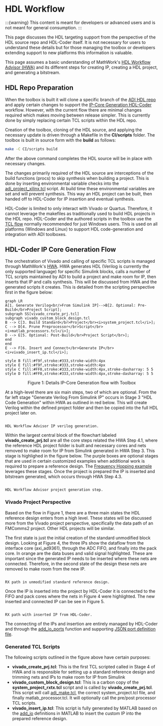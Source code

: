 # HDL Workflow

:::{warning}
This content is meant for developers or advanced users and is not meant for general consumption.
:::

This page discusses the HDL targeting support from the perspective of the HDL source repo and HDL-Coder itself. It is not necessary for users to understand these details but for those managing the toolbox or developers extending support to new platforms this information is valuable.

This page assumes a basic understanding of MathWork's [HDL Workflow Advisor (HWA)](https://www.mathworks.com/help/hdlcoder/ug/overview-of-workflows-in-hdl-workflow-advisor.html) and its different steps for creating IP, creating a HDL project, and generating a bitstream. 

## HDL Repo Preparation

When the toolbox is built it will clone a specific branch of the [ADI HDL repo](github.com/analogdevicesinc/hdl) and apply certain changes to support the [IP-Core Generation HDL-Coder](https://www.mathworks.com/discovery/ip-core-generation.html) workflow. However, with the current flow there are minimal changes required which makes moving between release simpler. This is currently done by simply replacing certain TCL scripts within the HDL repo. 

Creation of the toolbox, cloning of the HDL source, and applying the necessary update is driven through a Makefile in the **CI/scripts** folder. The toolbox is built in source form with the **build** as follows:

```bash
make -C CI/scripts build
```
After the above command completes the HDL source will be in place with necessary changes.

The changes primarily required of the HDL source are interceptions of the build functions (procs) to skip synthesis when building a project. This is done by inserting environmental variable checks into the [adi_project_xilinx.tcl](https://github.com/analogdevicesinc/TransceiverToolbox/blob/master/CI/scripts/adi_project_xilinx.tcl#L138) script. At build time these environmental variables are set and will prevent synthesis. This way an HDL project can be built, then handed off to HDL-Coder for IP insertion and eventual synthesis.

HDL-Coder is limited to only interact with Vivado or Quartus. Therefore, it cannot leverage the makefiles as traditionally used to build HDL projects in the HDL repo. HDL-Coder and the authored scripts in the toolbox use the [TCL flow](https://wiki.analog.com/resources/fpga/docs/build#xilinx_auto_tcl_build) normally recommended for just Windows users. This is used on all platforms (Windows and Linux) to support HDL code-generation and integration with ADI toolboxes.

## HDL-Coder IP Core Generation Flow

The orchestration of Vivado and calling of specific TCL scripts is managed through MathWork's [HWA](https://www.mathworks.com/help/hdlcoder/ug/overview-of-workflows-in-hdl-workflow-advisor.html). HWA generates HDL (Verilog is currently the only supported language) for specific Simulink blocks, calls a number of TCL scripts maintained by ADI to build a project and make room for IP, then inserts that IP and calls synthesis. This will be discussed from HWA and the generated scripts it creates. This is detailed from the scripting perspective first in the figure below:

```{mermaid}
graph LR
A[1. Generate Verilog<br/>From Simulink IP]-->B[2. Optional: Pre-Build</br>Project Script];
subgraph SS[vivado_create_prj.tcl]
subgraph vivado_custom_block_design.tcl
B --> C[3. Build Standard</br>Project</br><i>system_project.tcl</i>];
C --> D[4. Prune Preprocessor</br>Script</br><i>matlab_processors.tcl</i>];
D --> E[5. Optional: Post-Build</br>Project Script</br>];
end
end
E --> F[6. Insert and Connect</br>Generate IP</br><i>vivado_insert_ip.tcl</i>];

style B fill:#f9f,stroke:#333,stroke-width:4px
style E fill:#f9f,stroke:#333,stroke-width:4px
style C fill:#FF0,stroke:#333,stroke-width:4px,stroke-dasharray: 5 5
style D fill:#FF0,stroke:#333,stroke-width:4px,stroke-dasharray: 5 5
```
<center>Figure 1: Details IP-Core Generation flow with Toolbox</center>

At a high-level there are six main steps, two of which are optional. From the far left stage "Generate Verilog From Simulink IP" occurs in Stage 3 "HDL Code Generation" within HWA as outlined in red below. This will create Verilog within the defined project folder and then be copied into the full HDL project later on.

```{figure} /_static/assets/HWA_verilog_gen.png

HDL Workflow Advisor IP verilog generation.
```

Within the largest central block of the flowchart labeled **vivado_create_prj.tcl** are all the core steps related the HWA Step 4.1, where the reference HDL project folder is built and necessary cores and nets removed to make room for IP from Simulink generated in HWA Step 3. This stage is highlighed in the figure below. The purple boxes are optional stages that are used in certain customized examples when additional work is required to prepare a reference design. The [Frequency Hopping example](https://github.com/analogdevicesinc/TransceiverToolbox/tree/master/trx_examples/targeting/frequency-hopping) leverages these stages. Once the project is prepared the IP is inserted and bitstream generated, which occurs through HWA Step 4.3.


```{figure} /_static/assets/HWA_project_gen.png

HDL Workflow Advisor project generation step.
```


### Vivado Project Perspective

Based on the flow in Figure 1, there are a three main states the HDL reference design enters from a high level. These states will be discussed more from the Vivado project perspective, specifically the data path of an FMComms2 project. Other HDL projects will be similar.

The first state is just the initial creation of the standard unmodified block design. Looking at Figure 4, the three IPs show the dataflow from the interface core (axi_ad9361), through the ADC FIFO, and finally into the pack core. In orange are the data buses and valid signal highlighted. These are important since the generated IP needs to be inserted where these nets are connected. Therefore, in the second state of the design these nets are removed to make room from the new IP.


```{figure} /_static/assets/stock_reference_design.png

RX path in unmodified standard reference design.
```



Once the IP is inserted into the project by HDL-Coder it is connected to the FIFO and pack cores where the nets in Figure 4 were highlighted. The new inserted and connected IP can be see in Figure 5.

```{figure} /_static/assets/reference_design_with_IP.png

RX path with inserted IP from HDL-Coder.
```

The connecting of the IPs and insertion are entirely managed by HDL-Coder and through the [add_io_ports](https://github.com/analogdevicesinc/TransceiverToolbox/blob/master/hdl/vendor/AnalogDevices/+AnalogDevices/add_io_ports.m) function and supporting [JSON port definition file](https://github.com/analogdevicesinc/TransceiverToolbox/blob/master/hdl/vendor/AnalogDevices/+AnalogDevices/ports.json).

### Generated TCL Scripts


The following scripts outlined in the figure above have certain purposes:

- **vivado_create_prj.tcl**: This is the first TCL scripted called in Stage 4 of HWA and is responsible for setting up a standard reference design and trimming nets and IPs to make room for IP from Simulink
- **vivado_custom_block_design.tcl**: This is a carbon copy of the **system_project_rxtx.tcl** script and is called by **vivado_create_prj.tcl**. This script will call [adi_make.tcl](https://wiki.analog.com/resources/fpga/docs/build#xilinx_auto_tcl_build), the correct system_project.tcl file, and finally matlab_processor.tcl. It will optionally call the pre/post processor TCL scripts.
- **vivado_insert_ip.tcl**: This script is fully generated by MATLAB based on the [add_io](https://github.com/analogdevicesinc/TransceiverToolbox/blob/master/hdl/vendor/AnalogDevices/+AnalogDevices/add_io.m) definitions in MATLAB to insert the custom IP into the prepared reference design.